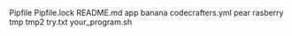 Pipfile
Pipfile.lock
README.md
app
banana
codecrafters.yml
pear
rasberry
tmp
tmp2
try.txt
your_program.sh